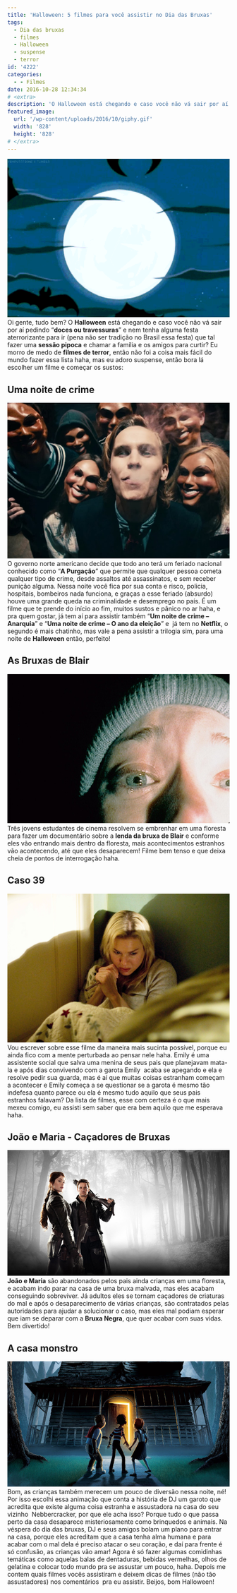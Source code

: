 ```yaml
---
title: 'Halloween: 5 filmes para você assistir no Dia das Bruxas'
tags:
  - Dia das bruxas
  - filmes
  - Halloween
  - suspense
  - terror
id: '4222'
categories:
  - - Filmes
date: 2016-10-28 12:34:34
# <extra>
description: 'O Halloween está chegando e caso você não vá sair por aí pedindo “ doces ou travessuras ” e nem tenha alguma festa aterrorizante para ir, que tal fazer uma'
featured_image: 
  url: '/wp-content/uploads/2016/10/giphy.gif'
  width: '828'
  height: '828'
# </extra>
---
```


![happy halloween](/wp-content/uploads/2016/10/giphy.gif) Oi gente, tudo bem? O **Halloween** está chegando e caso você não vá sair por aí pedindo “**doces ou travessuras**” e nem tenha alguma festa aterrorizante para ir (pena não ser tradição no Brasil essa festa) que tal fazer uma **sessão pipoca** e chamar a família e os amigos para curtir? Eu morro de medo de **filmes de terror**, então não foi a coisa mais fácil do mundo fazer essa lista haha, mas eu adoro suspense, então bora lá escolher um filme e começar os sustos:

## Uma noite de crime

![The Purgue - movie](/wp-content/uploads/2016/10/filme-uma-noite-de-crime.png) O governo norte americano decide que todo ano terá um feriado nacional conhecido como “**A Purgação**” que permite que qualquer pessoa cometa qualquer tipo de crime, desde assaltos até assassinatos, e sem receber punição alguma. Nessa noite você fica por sua conta e risco, policia, hospitais, bombeiros nada funciona, e graças a esse feriado (absurdo) houve uma grande queda na criminalidade e desemprego no país. É um filme que te prende do início ao fim, muitos sustos e pânico no ar haha, e pra quem gostar, já tem aí para assistir também “**Um noite de crime – Anarquia**” e “**Uma noite de crime – O ano da eleição**” e  já tem no **Netflix**, o segundo é mais chatinho, mas vale a pena assistir a trilogia sim, para uma noite de **Halloween** então, perfeito!

## As Bruxas de Blair

![resenha - as bruxas de blair](/wp-content/uploads/2016/10/filme-as-bruxas-de-blair.jpg) Três jovens estudantes de cinema resolvem se embrenhar em uma floresta para fazer um documentário sobre a **lenda da bruxa de Blair** e conforme eles vão entrando mais dentro da floresta, mais acontecimentos estranhos vão acontecendo, até que eles desaparecem! Filme bem tenso e que deixa cheia de pontos de interrogação haha.

## Caso 39

![Filme - caso 39 ](/wp-content/uploads/2016/10/caso-39-filme.jpg) Vou escrever sobre esse filme da maneira mais sucinta possível, porque eu ainda fico com a mente perturbada ao pensar nele haha. Emily é uma assistente social que salva uma menina de seus pais que planejavam mata-la e após dias convivendo com a garota Emily  acaba se apegando e ela e resolve pedir sua guarda, mas é aí que muitas coisas estranham começam a acontecer e Emily começa a se questionar se a garota é mesmo tão indefesa quanto parece ou ela é mesmo tudo aquilo que seus pais estranhos falavam? Da lista de filmes, esse com certeza é o que mais mexeu comigo, eu assisti sem saber que era bem aquilo que me esperava haha.

## João e Maria - Caçadores de Bruxas

![resenha - caçadores de bruxas - joão e maria](/wp-content/uploads/2016/10/filme-joão-e-maria-caçadores-de-bruxas.jpg) **João e Maria** são abandonados pelos pais ainda crianças em uma floresta, e acabam indo parar na casa de uma bruxa malvada, mas eles acabam conseguindo sobreviver. Já adultos eles se tornam caçadores de criaturas do mal e após o desaparecimento de várias crianças, são contratados pelas autoridades para ajudar a solucionar o caso, mas eles mal podiam esperar que iam se deparar com a **Bruxa Negra**, que quer acabar com suas vidas. Bem divertido!

## A casa monstro

![filme-a-casa-monstro](/wp-content/uploads/2016/10/animação-a-casa-monstro.jpg) Bom, as crianças também merecem um pouco de diversão nessa noite, né! Por isso escolhi essa animação que conta a história de DJ um garoto que acredita que existe alguma coisa estranha e assustadora na casa do seu vizinho  Nebbercracker, por que ele acha isso? Porque tudo o que passa perto da casa desaparece misteriosamente como brinquedos e animais. Na véspera do dia das bruxas, DJ e seus amigos bolam um plano para entrar na casa, porque eles acreditam que a casa tenha alma humana e para acabar com o mal dela é preciso atacar o seu coração, e daí para frente é só confusão, as crianças vão amar! Agora é só fazer algumas comidinhas temáticas como aquelas balas de dentaduras, bebidas vermelhas, olhos de gelatina e colocar todo mundo pra se assustar um pouco, haha. Depois me contem quais filmes vocês assistiram e deixem dicas de filmes (não tão assustadores) nos comentários  pra eu assistir. Beijos, bom Halloween!
